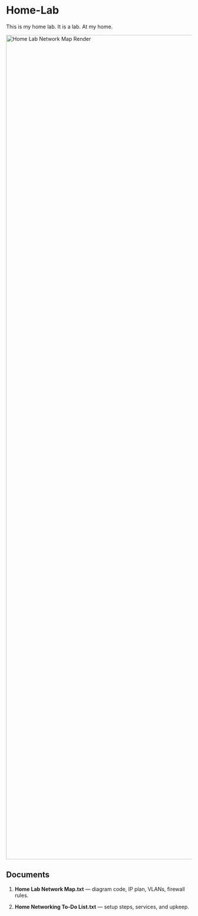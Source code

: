 # Home-Lab
This is my home lab. It is a lab. At my home.

<img width="2244" height="2235" alt="Home Lab Network Map Render" src="https://github.com/user-attachments/assets/11a61394-2bd2-4079-a91b-572fd2d50037" />

## Documents
1) **Home Lab Network Map.txt** — diagram code, IP plan, VLANs, firewall rules.  

2) **Home Networking To-Do List.txt** — setup steps, services, and upkeep.  
